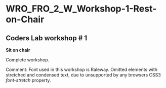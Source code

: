 # WRO_FRO_2_W_Workshop-1-Rest-on-Chair
## Coders Lab workshop # 1

**Sit on chair**

Complete workshop.

Comment:
Font used in this workshop is Raleway. Omitted elements with stretched and condensed text, due to unsupported by any browsers CSS3 *font-stretch* property.